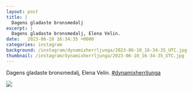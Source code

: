 ```yaml
---
layout: post
title: |
  Dagens gladaste bronsmedalj
excerpt: |
  Dagens gladaste bronsmedalj, Elena Velin. 
date:   2023-06-10 16:34:35 +0000
categories: instagram
background: /instagram/dynamixherrljunga/2023-06-10_16-34-35_UTC.jpg
thumbnail: /instagram/dynamixherrljunga/2023-06-10_16-34-35_UTC.jpg
---
```

Dagens gladaste bronsmedalj, Elena Velin. [#dynamixherrljunga](https://www.instagram.com/explore/tags/dynamixherrljunga/)



<img src='/www-dynamix-herrljunga/instagram/dynamixherrljunga/2023-06-10_16-34-35_UTC.jpg' class='img-fluid' />
